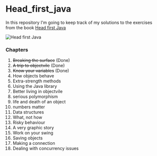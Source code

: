 # Head_first_java
 
In this repository I'm going to keep track of my solutions to the exercises from the book [Head first Java](https://www.amazon.com/_/dp/1491910771?tag=oreilly20-20)

![Head first Java](https://m.media-amazon.com/images/W/IMAGERENDERING_521856-T1/images/I/41X08AfoP5L._SX430_BO1,204,203,200_.jpg)

### Chapters

1. ~~Breaking the surface~~ (Done)
2. ~~A trip to objectvile~~ (Done)
3. ‍‍‍‍‍‍‍‍~~Know your variables~~ (Done)
4. How objects behave
5. Extra-strength methods
6. Using the Java library
7. Better living in objectvile 
8. serious polymorphism
9. life and death of an object
10. numbers matter
11. Data structures
12. What, not how 
13. Risky behaviour
14. A very graphic story
15. Work on your swing
16. Saving objects
17. Making a connection
18. Dealing with concurrency issues
